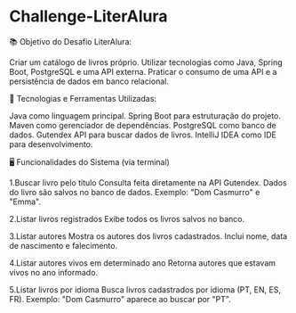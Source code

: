 # Challenge-LiterAlura

📚 Objetivo do Desafio LiterAlura:

Criar um catálogo de livros próprio.
Utilizar tecnologias como Java, Spring Boot, PostgreSQL e uma API externa.
Praticar o consumo de uma API e a persistência de dados em banco relacional.

🔧 Tecnologias e Ferramentas Utilizadas:

Java como linguagem principal.
Spring Boot para estruturação do projeto.
Maven como gerenciador de dependências.
PostgreSQL como banco de dados.
Gutendex API para buscar dados de livros.
IntelliJ IDEA como IDE para desenvolvimento.

🖥️ Funcionalidades do Sistema (via terminal)

1.Buscar livro pelo título
Consulta feita diretamente na API Gutendex.
Dados do livro são salvos no banco de dados.
Exemplo: "Dom Casmurro" e "Emma".

2.Listar livros registrados
Exibe todos os livros salvos no banco.

3.Listar autores
Mostra os autores dos livros cadastrados.
Inclui nome, data de nascimento e falecimento.

4.Listar autores vivos em determinado ano
Retorna autores que estavam vivos no ano informado.

5.Listar livros por idioma
Busca livros cadastrados por idioma (PT, EN, ES, FR).
Exemplo: "Dom Casmurro" aparece ao buscar por "PT".


